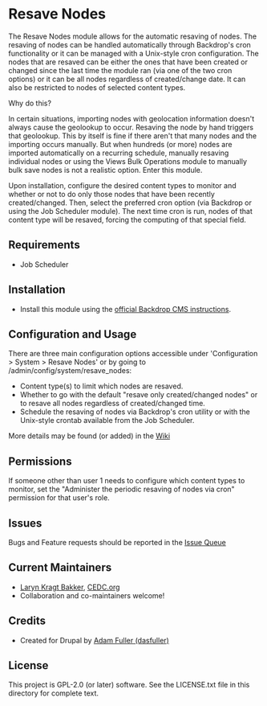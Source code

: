 # Resave Nodes

The Resave Nodes module allows for the automatic resaving of nodes.  The
resaving of nodes can be handled automatically through Backdrop's cron
functionality or it can be managed with a Unix-style cron configuration. The
nodes that are resaved can be either the ones that have been created or changed
since the last time the module ran (via one of the two cron options) or it can
be all nodes regardless of created/change date.  It can also be restricted to
nodes of selected content types.

Why do this?

In certain situations, importing nodes with geolocation information doesn't
always cause the geolookup to occur.  Resaving the node by hand triggers
that geolookup.  This by itself is fine if there aren't that many nodes and
the importing occurs manually.  But when hundreds (or more) nodes are
imported automatically on a recurring schedule, manually resaving
individual nodes or using the Views Bulk Operations module to manually bulk
save nodes is not a realistic option.  Enter this module.

Upon installation, configure the desired content types to monitor and
whether or not to do only those nodes that have been recently
created/changed. Then, select the preferred cron option (via Backdrop or using
the Job Scheduler module).  The next time cron is run, nodes of that content
type will be resaved, forcing the computing of that special field.

## Requirements

 - Job Scheduler

## Installation

- Install this module using the [official Backdrop CMS instructions](https://backdropcms.org/guide/modules).

## Configuration and Usage

There are three main configuration options accessible under
'Configuration > System > Resave Nodes' or by going to
/admin/config/system/resave_nodes:

- Content type(s) to limit which nodes are resaved.
- Whether to go with the default "resave only created/changed nodes" or to
  resave all nodes regardless of created/changed time.
- Schedule the resaving of nodes via Backdrop's cron utility or with the
  Unix-style crontab available from the Job Scheduler.

More details may be found (or added) in the [Wiki](https://github.com/backdrop-contrib/resave_nodes/wiki)

## Permissions

If someone other than user 1 needs to configure which content types to
monitor, set the "Administer the periodic resaving of nodes via cron"
permission for that user's role.

## Issues

Bugs and Feature requests should be reported in the [Issue Queue](https://github.com/backdrop-contrib/jitsi/issues)

## Current Maintainers

- [Laryn Kragt Bakker](https://github.com/laryn), [CEDC.org](https://CEDC.org)
- Collaboration and co-maintainers welcome!

## Credits

- Created for Drupal by [Adam Fuller (dasfuller)](https://drupal.org/user/2731951)

## License

This project is GPL-2.0 (or later) software. See the LICENSE.txt file in this
directory for complete text.

